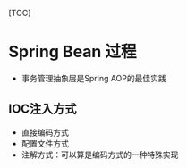 [TOC]

# Spring Bean 过程

* 事务管理抽象层是Spring AOP的最佳实践



## IOC注入方式

* 直接编码方式
* 配置文件方式
* 注解方式：可以算是编码方式的一种特殊实现

